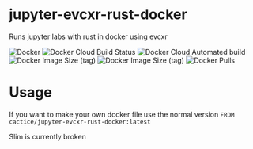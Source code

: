 # jupyter-evcxr-rust-docker
Runs jupyter labs with rust in docker using evcxr

![Docker](https://github.com/Cactice/jupyter-evcxr-rust-docker/workflows/Docker/badge.svg)
![Docker Cloud Build Status](https://img.shields.io/docker/cloud/build/cactice/jupyter-evcxr-rust)
![Docker Cloud Automated build](https://img.shields.io/docker/cloud/automated/cactice/jupyter-evcxr-rust)
![Docker Image Size (tag)](https://img.shields.io/docker/image-size/cactice/jupyter-evcxr-rust/latest)
![Docker Image Size (tag)](https://img.shields.io/docker/image-size/cactice/jupyter-evcxr-rust/latest-slim)
![Docker Pulls](https://img.shields.io/docker/pulls/cactice/jupyter-evcxr-rust)

# Usage

If you want to make your own docker file use the normal version
`FROM cactice/jupyter-evcxr-rust-docker:latest`

Slim is currently broken
